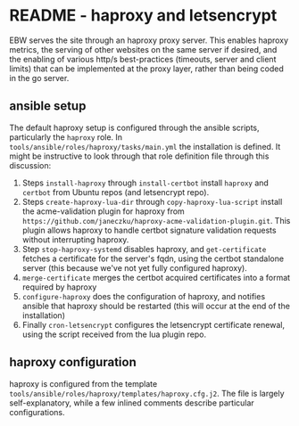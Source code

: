# README - haproxy and letsencrypt

EBW serves the site through an haproxy proxy server. This enables haproxy metrics, the serving of other websites on the same server if desired, and the enabling of various http/s best-practices (timeouts, server and client limits) that can be implemented at the proxy layer, rather than being coded in the go server.

## ansible setup

The default haproxy setup is configured through the ansible scripts, particularly the `haproxy` role. In `tools/ansible/roles/haproxy/tasks/main.yml` the installation is defined. It might be instructive to look through that role definition file through this discussion:

1. Steps `install-haproxy` through `install-certbot` install `haproxy` and `certbot` from Ubuntu repos (and letsencrypt repo).
1. Steps `create-haproxy-lua-dir` through `copy-haproxy-lua-script` install the acme-validation plugin for haproxy from `https://github.com/janeczku/haproxy-acme-validation-plugin.git`. This plugin allows haproxy to handle certbot signature validation requests without interrupting haproxy.
1. Step `stop-haproxy-systemd` disables haproxy, and `get-certificate` fetches a certificate for the server's fqdn, using the certbot standalone server (this because we've not yet fully configured haproxy).
1. `merge-certificate` merges the certbot acquired certificates into a format required by haproxy
1. `configure-haproxy` does the configuration of haproxy, and notifies ansible that haproxy should be restarted (this will occur at the end of the installation)
1. Finally `cron-letsencrypt` configures the letsencrypt certificate renewal, using the script received from the lua plugin repo.

## haproxy configuration

haproxy is configured from the template `tools/ansible/roles/haproxy/templates/haproxy.cfg.j2`. The file is largely self-explanatory, while a few inlined comments describe particular configurations.

